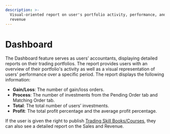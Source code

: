 ```yaml
---
description: >-
  Visual-oriented report on user's portfolio activity, performance, and sales
  revenue
---
```


# Dashboard

The Dashboard feature serves as users’ accountants, displaying detailed reports on their trading portfolios. The report provides users with an overview of their portfolio's activity as well as a visual representation of users' performance over a specific period. The report displays the following information:

* **Gain/Loss**: The number of gain/loss orders.&#x20;
* **Process**: The number of investments from the Pending Order tab and Matching Order tab.&#x20;
* **Total**: The total number of users’ investments.&#x20;
* **Profit**: The total profit percentage and the average profit percentage.

If the user is given the right to publish [Trading Skill Books/Courses](marketplace/), they can also see a detailed report on the Sales and Revenue.
